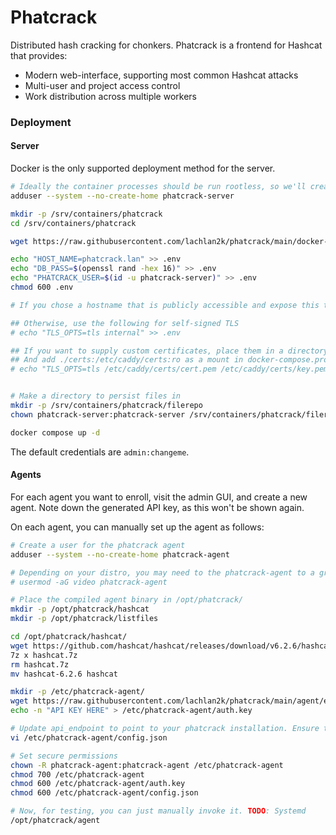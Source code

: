 # Phatcrack

Distributed hash cracking for chonkers. Phatcrack is a frontend for Hashcat that provides:
* Modern web-interface, supporting most common Hashcat attacks
* Multi-user and project access control
* Work distribution across multiple workers

### Deployment

#### Server
Docker is the only supported deployment method for the server. 

```sh
# Ideally the container processes should be run rootless, so we'll create an unprivileged user.
adduser --system --no-create-home phatcrack-server

mkdir -p /srv/containers/phatcrack
cd /srv/containers/phatcrack

wget https://raw.githubusercontent.com/lachlan2k/phatcrack/main/docker-compose.prod.yml -O docker-compose.yml

echo "HOST_NAME=phatcrack.lan" >> .env
echo "DB_PASS=$(openssl rand -hex 16)" >> .env
echo "PHATCRACK_USER=$(id -u phatcrack-server)" >> .env
chmod 600 .env

# If you chose a hostname that is publicly accessible and expose this to the world (not recommended), Caddy will automatically deploy TLS.

## Otherwise, use the following for self-signed TLS
# echo "TLS_OPTS=tls internal" >> .env

## If you want to supply custom certificates, place them in a directory called `certs`
## And add ./certs:/etc/caddy/certs:ro as a mount in docker-compose.prod.yml for 
# echo "TLS_OPTS=tls /etc/caddy/certs/cert.pem /etc/caddy/certs/key.pem" >> .env


# Make a directory to persist files in
mkdir -p /srv/containers/phatcrack/filerepo
chown phatcrack-server:phatcrack-server /srv/containers/phatcrack/filerepo

docker compose up -d
```

The default credentials are `admin:changeme`.

#### Agents

For each agent you want to enroll, visit the admin GUI, and create a new agent. Note down the generated API key, as this won't be shown again.

On each agent, you can manually set up the agent as follows:

```sh
# Create a user for the phatcrack agent
adduser --system --no-create-home phatcrack-agent

# Depending on your distro, you may need to the phatcrack-agent to a group
# usermod -aG video phatcrack-agent

# Place the compiled agent binary in /opt/phatcrack/
mkdir -p /opt/phatcrack/hashcat
mkdir -p /opt/phatcrack/listfiles

cd /opt/phatcrack/hashcat/
wget https://github.com/hashcat/hashcat/releases/download/v6.2.6/hashcat-6.2.6.7z -q -O hashcat.7z
7z x hashcat.7z
rm hashcat.7z
mv hashcat-6.2.6 hashcat

mkdir -p /etc/phatcrack-agent/
wget https://raw.githubusercontent.com/lachlan2k/phatcrack/main/agent/example_config.json -O /etc/phatcrack-agent/config.json
echo -n "API KEY HERE" > /etc/phatcrack-agent/auth.key

# Update api_endpoint to point to your phatcrack installation. Ensure to use HTTPS if you have deployed it.
vi /etc/phatcrack-agent/config.json

# Set secure permissions
chown -R phatcrack-agent:phatcrack-agent /etc/phatcrack-agent
chmod 700 /etc/phatcrack-agent
chmod 600 /etc/phatcrack-agent/auth.key
chmod 600 /etc/phatcrack-agent/config.json

# Now, for testing, you can just manually invoke it. TODO: Systemd
/opt/phatcrack/agent
```
